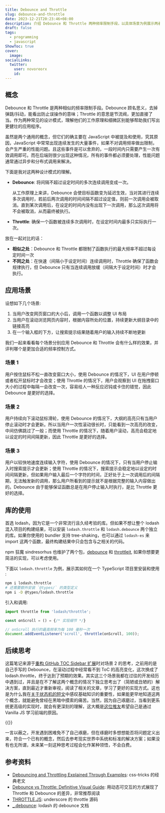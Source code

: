 ```yaml
---
title: Debounce and Throttle
slug: debounce-and-throttle
date: 2023-12-21T20:23:46+08:00 
description: 介绍 Debounce 和 Throttle 两种频率限制手段，以具体场景为例展示两者的区别。
draft: false
tags:
  - programming
  - javascript
ShowToc: true
cover:
  image: 
socialLinks:
  twitter:
    user: novoreorx
    id: 
---
```


## 概念

Debounce 和 Throttle 是两种相似的频率限制手段。Debounce 顾名思义，去掉弹跳/抖动，能看出防止误操作的意味；Throttle 的意思是节流阀，更加直接了当。作为两种常见的设计模式，理解他们的工作原理和细微区别能够帮助我们写出更健壮的应用程序。

虽然是两个通用的概念，但它们的确主要在 JavaScript 中被提及和使用，究其原因，JavaScript 中常常出现连续发生的大量事件，如果不对调用频率做出限制，会产生严重的性能问题。且这些事件是可以舍弃的，一段时间内只需要产生一次有效调用即可。而在后端则很少出现这种情况，所有的事件都必须要处理，性能问题通常通过异步和分布式调用来解决。

下面是我对这两种设计模式的理解。

- **Debounce**: 将间隔不超过设定时间的多次连续调用变成一次。

    从工作原理上来讲，Debounce 会使目标函数变为延迟生效，当对其进行连续多次调用时，若前后两次调用的时间间隔不超过设定值，则前一次调用会被取消。直到某次调用后，在设定的时间内没有出现下一次调用，那么这次调用将不会被取消，从而最终被执行。
- **Throttle**: 确保一个函数被连续多次调用时，在设定时间内最多只实际执行一次。

放在一起对比的话：
- **相似之处**：Debounce 和 Throttle 都限制了函数执行的最大频率不超过每设定时间一次
- **不同之处**：在快速（间隔小于设定时间）连续调用时，Throttle 确保了函数会规律执行，但 Debounce 只有当连续调用放缓（间隔大于设定时间）时才会执行。

## 应用场景

设想如下几个场景:
1. 当用户改变网页窗口的大小后，调用一个函数以调整 UI 布局
2. 当用户在滚动浏览网页内容时，根据内容所处的位置，持续更新大纲目录中的链接高亮
3. 在一个输入框的下方，让搜索提示结果随着用户的输入持续不断地更新

我们一起来看看每个场景分别应用 Debounce 和 Throttle 会有什么样的效果，并评判哪个是更加合适的频率控制方式。

### 场景 1

用户按住鼠标不松一直改变窗口大小，使用 Debounce 的情况下，UI 在用户停顿或者松开鼠标时才会改变；使用 Throttle 的情况下，用户会观察到 UI 在拖拽窗口大小的过程中每隔一会改变一次，容易给人一种反应迟钝或卡住的错觉，因此 Debounce 是更好的选择。

### 场景 2

用户持续向下滚动鼠标滑轮，使用 Debounce 的情况下，大纲的高亮只有当用户停止滚动时才会更新。所以当用户一次性滚动很长时，只能看到一次高亮的改变，中间仿佛跳过了一般；而使用 Throttle 的情况下，随着用户滚动，高亮会稳定地以设定的时间间隔更新，因此 Throttle 是更好的选择。

### 场景 3

用户以较快地速度连续输入字符，使用 Debounce 的情况下，只有当用户停止输入时搜索提示才会更新；使用 Throttle 的情况下，搜索提示会稳定地以设定的时间间隔更新，但如果用户输入最后一个字符的时间，正好处于上一次调用后的间隔期，无法触发新的调用，那么用户所看到的提示就不是根据完整的输入内容做出的。Debounce 由于能够保证函数总是在用户停止输入时执行，是比 Throttle 更好的选择。

## 库的使用

首选 lodash，因为它是一个非常流行且久经考验的库。但如果不想让整个 lodash 混入项目的构建结果，可以安装 `lodash.throttle` 和 `lodash.debounce` 两个独立的库。如果你使用的 bundler 支持 tree-shaking，也可以通过 `lodash-es` 来 import 这两个函数，最终构建结果中只会包含与之相关的代码。

npm 狂魔 sindresorhus 也维护了两个包，[debounce](https://github.com/sindresorhus/debounce) 和 [throttleit](https://github.com/sindresorhus/throttleit), 如果你想要更简洁的实现，可以考虑使用。

下面以 `lodash.throttle` 为例，展示其如何在一个 TypeScript 项目里安装和使用 :

```bash
npm i lodash.throttle
# 还需要额外安装 `@types/` 的类型定义
npm i -D @types/lodash.throttle
```

引入和调用:

```ts
import throttle from 'lodash/throttle';

const onScroll = () = {/* 实现细节 */}

// onScroll 执行的最高频率为每 100 毫秒一次
document.addEventListener('scroll', throttle(onScroll, 100));
```

## 后续思考

这篇笔记来源于[重构 GitHub TOC Sidebar 扩展](https://t.me/reorx_share/4866)时对场景 2 的思考，之前用的是自己手写的 Debounce，在滚动过程中经常看不到 ToC 的高亮变化，这次换成了 lodash.throttle，终于达到了预期的效果。其实这三个场景我都在过往的开发经历中遇到过，并且是在不了解这两个概念的情况下独立思考出了（简陋或丑陋的）解决方案，直到最近才重新审视，阅读了相关的文章，学习了更好的实现方式。这也是为什么我在[关于状态机的短文](https://t.me/reorx_share/4864)中感叹基础知识的重要性，如果能更早地知道这两个概念，就能避免曾经在黑暗中摸索的痛苦。当然，因为自己琢磨过，当看到更系统更高级的实现时，就会有更深刻的理解，这大概是[这位推友](https://x.com/noworkforsixian/status/1737122354013360488)希望自己是通过 Vanilla JS 学习前端的原因。

{{<social-quote-tweet id="1737122354013360488" user="noworkforsixian" />}}

一言以蔽之，开发遇到困难免不了自己琢磨，但在琢磨时多想想能否将问题定义出来，符合一个已有的概念，然后去参考现实世界中系统和标准的解决方案；如果没有也无所谓，未来某一刻这种思考过程会化作某种领悟，不会白费。

## 参考资料

- [Debouncing and Throttling Explained Through Examples](https://css-tricks.com/debouncing-throttling-explained-examples/): css-tricks 的经典老文
- [Debounce vs Throttle: Definitive Visual Guide](https://kettanaito.com/blog/debounce-vs-throttle): 用动态可交互的方式展现了 Throttle 和 Debounce 的差异，非常推荐阅读
- [THROTTLE.JS](https://underscorejs.org/docs/modules/throttle.html): underscore 的 throttle 源码
- [_.debounce](https://lodash.com/docs/4.17.15#debounce): lodash 的 debounce 文档